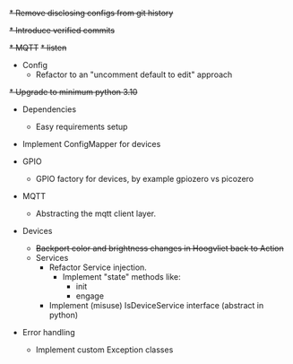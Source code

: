 ~~* Remove disclosing configs from git history~~

~~* Introduce verified commits~~

~~* MQTT~~
  ~~* listen~~
 
* Config
  * Refactor to an "uncomment default to edit" approach

~~* Upgrade to minimum python 3.10~~

* Dependencies
  * Easy requirements setup

* Implement ConfigMapper for devices

* GPIO
  * GPIO factory for devices, by example gpiozero vs picozero

* MQTT
  * Abstracting the mqtt client layer.

* Devices
  * ~~Backport color and brightness changes in Hoogvliet back to Action~~ 
  * Services
    * Refactor Service injection. 
      * Implement "state" methods like:
        * init
        * engage 
    * Implement (misuse) IsDeviceService interface (abstract in python)

* Error handling
  * Implement custom Exception classes